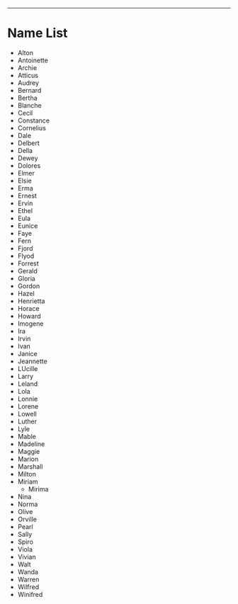 




---
# Name List

- Alton
- Antoinette
- Archie
- Atticus
- Audrey
- Bernard
- Bertha
- Blanche
- Cecil
- Constance
- Cornelius
- Dale
- Delbert
- Della
- Dewey
- Dolores
- Elmer
- Elsie
- Erma
- Ernest
- Ervin
- Ethel
- Eula
- Eunice
- Faye
- Fern
- Fjord
- Flyod
- Forrest
- Gerald
- Gloria
- Gordon
- Hazel
- Henrietta
- Horace
- Howard
- Imogene
- Ira
- Irvin
- Ivan
- Janice
- Jeannette
- LUcille
- Larry
- Leland
- Lola
- Lonnie
- Lorene
- Lowell
- Luther
- Lyle
- Mable
- Madeline
- Maggie
- Marion
- Marshall
- Milton
- Miriam
	- Mirima
- Nina
- Norma
- Olive
- Orville
- Pearl
- Sally
- Spiro
- Viola
- Vivian
- Walt
- Wanda
- Warren
- Wilfred
- Winifred